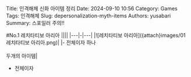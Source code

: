 Title: 인격해체 신화 아이템 정리
Date: 2024-09-10 10:56
Category: Games
Tags: 인격해체
Slug: depersonalization-myth-items
Authors: yusabari
Summary: 스포일러 주의!!

#No.1 레치타티보 아리아
||||
|---|-|---|
|![레치타티보 아리아]({attach}images/01 레치타티보 아리아.png)|  |- 전체이자 하나<br><br>두개의 아이템|

* 전체이자 